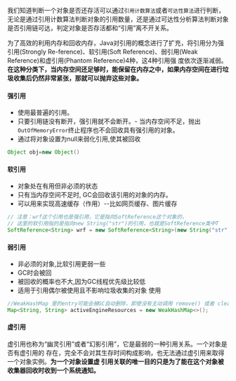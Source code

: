 ​		我们知道判断一个对象是否还存活可以通过`引用计数算法`或者`可达性算法`进行判断，无论是通过引用计数算法判断对象的引用数量，还是通过可达性分析算法判断对象是否引用链可达，判定对象是否存活都和“引用”离不开关系。

​		为了高效的利用内存和回收内存，Java对引用的概念进行了扩充，将引用分为强引用(Strongly Re-ference)、软引用(Soft Reference)、弱引用(Weak Reference)和虚引用(Phantom Reference)4种，这4种引用强 度依次逐渐减弱。**在这种分类下，当内存空间还足够时，能保留在内存之中，如果内存空间在进行垃圾收集后仍然非常紧张，那就可以抛弃这些对象。**

#### 强引用

- 使用最普遍的引用。
- 只要引用链没有断开，强引用就不会断开。- 当内存空间不足，抛出`OutOfMemoryError`终止程序也不会回收具有强引用的对象。
- 通过将对象设置为null来弱化引用,使其被回收

```java
Object obj=new Object()
```

#### 软引用

- 对象处在有用但非必须的状态
- 只有当内存空间不足时, GC会回收该引用的对象的内存。
- 可以用来实现高速缓存（作用）--比如网页缓存、图片缓存

```java
// 注意：wrf这个引用也是强引用，它是指向SoftReference这个对象的，
// 这里的软引用指的是指向new String("str")的引用，也就是SoftReference类中T
SoftReference<String> wrf = new SoftReference<String>(new String("str"));
```

#### 弱引用

- 非必须的对象,比软引用更弱一些
- GC时会被回
- 被回收的概率也不大,因为GC线程优先级比较低
- 适用于引用偶尔被使用且不影响垃圾收集的对象 使用

```java
//WeakHashMap 里的entry可能会被GC自动删除，即使没有主动调用 remove() 或者 clear() 方法
Map<String, String> activeEngineResources = new WeakHashMap<>();
```

#### 虚引用

​		虚引用也称为“幽灵引用”或者“幻影引用”，它是最弱的一种引用关系。一个对象是否有虚引用的 存在，完全不会对其生存时间构成影响，也无法通过虚引用来取得一个对象实例。**为一个对象设置虚 引用关联的唯一目的只是为了能在这个对象被收集器回收时收到一个系统通知。**